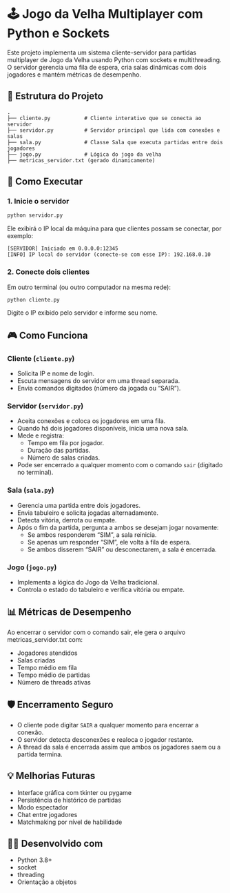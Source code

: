
# 🕹️ Jogo da Velha Multiplayer com Python e Sockets

Este projeto implementa um sistema cliente-servidor para partidas multiplayer de Jogo da Velha usando Python com sockets e multithreading. O servidor gerencia uma fila de espera, cria salas dinâmicas com dois jogadores e mantém métricas de desempenho.

## 🧱 Estrutura do Projeto

```
.
├── cliente.py           # Cliente interativo que se conecta ao servidor
├── servidor.py          # Servidor principal que lida com conexões e salas
├── sala.py              # Classe Sala que executa partidas entre dois jogadores
├── jogo.py              # Lógica do jogo da velha
├── metricas_servidor.txt (gerado dinamicamente)
```

## 🚀 Como Executar

### 1. Inicie o servidor

```bash
python servidor.py
```

Ele exibirá o IP local da máquina para que clientes possam se conectar, por exemplo:

```
[SERVIDOR] Iniciado em 0.0.0.0:12345
[INFO] IP local do servidor (conecte-se com esse IP): 192.168.0.10
```

### 2. Conecte dois clientes

Em outro terminal (ou outro computador na mesma rede):

```bash
python cliente.py
```

Digite o IP exibido pelo servidor e informe seu nome.

## 🎮 Como Funciona

### Cliente (`cliente.py`)
- Solicita IP e nome de login.
- Escuta mensagens do servidor em uma thread separada.
- Envia comandos digitados (número da jogada ou “SAIR”).

### Servidor (`servidor.py`)
- Aceita conexões e coloca os jogadores em uma fila.
- Quando há dois jogadores disponíveis, inicia uma nova sala.
- Mede e registra:
  - Tempo em fila por jogador.
  - Duração das partidas.
  - Número de salas criadas.
- Pode ser encerrado a qualquer momento com o comando `sair` (digitado no terminal).

### Sala (`sala.py`)
- Gerencia uma partida entre dois jogadores.
- Envia tabuleiro e solicita jogadas alternadamente.
- Detecta vitória, derrota ou empate.
- Após o fim da partida, pergunta a ambos se desejam jogar novamente:
  - Se ambos responderem “SIM”, a sala reinicia.
  - Se apenas um responder “SIM”, ele volta à fila de espera.
  - Se ambos disserem “SAIR” ou desconectarem, a sala é encerrada.

### Jogo (`jogo.py`)
- Implementa a lógica do Jogo da Velha tradicional.
- Controla o estado do tabuleiro e verifica vitória ou empate.

## 📊 Métricas de Desempenho

Ao encerrar o servidor com o comando sair, ele gera o arquivo metricas_servidor.txt com:

- Jogadores atendidos
- Salas criadas
- Tempo médio em fila
- Tempo médio de partidas
- Número de threads ativas

## 🛡️ Encerramento Seguro

- O cliente pode digitar `SAIR` a qualquer momento para encerrar a conexão.
- O servidor detecta desconexões e realoca o jogador restante.
- A thread da sala é encerrada assim que ambos os jogadores saem ou a partida termina.

## 💡 Melhorias Futuras

- Interface gráfica com tkinter ou pygame
- Persistência de histórico de partidas
- Modo espectador
- Chat entre jogadores
- Matchmaking por nível de habilidade

## 👩‍💻 Desenvolvido com

- Python 3.8+
- socket
- threading
- Orientação a objetos
